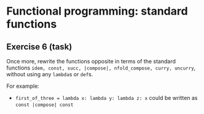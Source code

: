 # Functional programming: standard functions

## Exercise 6 (task)

Once more, rewrite the functions opposite in terms of the standard functions
`idem, const, succ, |compose|, nfold_compose, curry, uncurry`, without using any `lambda`s or `def`s.

For example:
- `first_of_three = lambda x: lambda y: lambda z: x` could be written as `const |compose| const`
